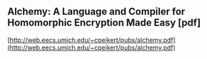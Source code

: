 ## Alchemy: A Language and Compiler for Homomorphic Encryption Made Easy [pdf]
  
  [http://web.eecs.umich.edu/~cpeikert/pubs/alchemy.pdf](http://web.eecs.umich.edu/~cpeikert/pubs/alchemy.pdf)